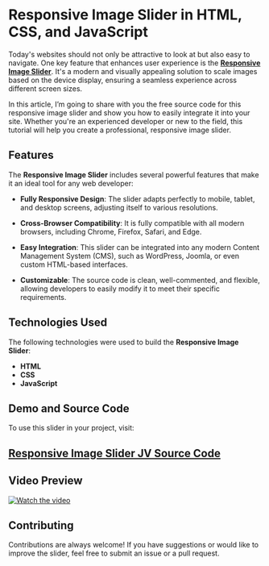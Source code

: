 # Responsive Image Slider in HTML, CSS, and JavaScript

Today's websites should not only be attractive to look at but also easy to navigate. One key feature that enhances user experience is the **<a href="https://jvcodes.com/responsive-image-slider-in-html-css-and-javascript/" >Responsive Image Slider</a>**. It's a modern and visually appealing solution to scale images based on the device display, ensuring a seamless experience across different screen sizes.

In this article, I’m going to share with you the free source code for this responsive image slider and show you how to easily integrate it into your site. Whether you're an experienced developer or new to the field, this tutorial will help you create a professional, responsive image slider.

## Features

The **Responsive Image Slider** includes several powerful features that make it an ideal tool for any web developer:

- **Fully Responsive Design**: The slider adapts perfectly to mobile, tablet, and desktop screens, adjusting itself to various resolutions.
  
- **Cross-Browser Compatibility**: It is fully compatible with all modern browsers, including Chrome, Firefox, Safari, and Edge.
  
- **Easy Integration**: This slider can be integrated into any modern Content Management System (CMS), such as WordPress, Joomla, or even custom HTML-based interfaces.

- **Customizable**: The source code is clean, well-commented, and flexible, allowing developers to easily modify it to meet their specific requirements.

## Technologies Used

The following technologies were used to build the **Responsive Image Slider**:

- **HTML**
- **CSS**
- **JavaScript**

## Demo and Source Code

To use this slider in your project, visit:

## <a href="https://jvcodes.com/responsive-image-slider-in-html-css-and-javascript/" >Responsive Image Slider JV Source Code</a>

## Video Preview

[![Watch the video](https://img.youtube.com/vi/oV7JqzHEGtc/0.jpg)](https://www.youtube.com/watch?v=oV7JqzHEGtc)

## Contributing

Contributions are always welcome! If you have suggestions or would like to improve the slider, feel free to submit an issue or a pull request.
